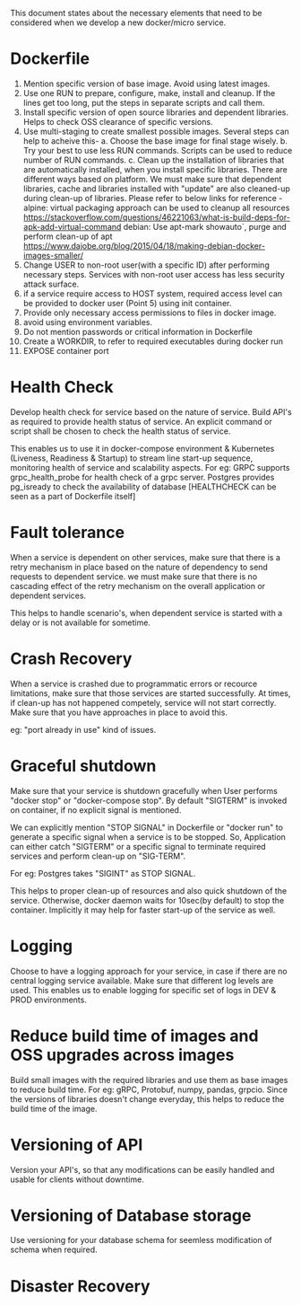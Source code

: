 This document states about the necessary elements that need to be considered when we develop a new docker/micro service.

# Dockerfile
  1. Mention specific version of base image. Avoid using latest images.
  2. Use one RUN to prepare, configure, make, install and cleanup. If the lines get too long, put the steps in separate scripts and call them.
  3. Install specific version of open source libraries and dependent libraries. Helps to check OSS clearance of specific versions.
  4. Use multi-staging to create smallest possible images. Several steps can help to acheive this-
    a. Choose the base image for final stage wisely.
    b. Try your best to use less RUN commands. Scripts can be used to reduce number of RUN commands.
    c. Clean up the installation of libraries that are automatically installed, when you install specific libraries. There are different ways based on platform. 
        We must make sure that dependent libraries, cache and libraries installed with "update" are also cleaned-up during clean-up of libraries.
        Please refer to below links for reference -
          alpine: virtual packaging approach can be used to cleanup all resources
            https://stackoverflow.com/questions/46221063/what-is-build-deps-for-apk-add-virtual-command
        debian: Use apt-mark showauto`, purge and perform clean-up of apt
            https://www.dajobe.org/blog/2015/04/18/making-debian-docker-images-smaller/ 
  5. Change USER to non-root user(with a specific ID) after performing necessary steps. Services with non-root user access has less security attack surface.
  6. if a service require access to HOST system, required access level can be provided to docker user (Point 5) using init container.
  7. Provide only necessary access permissions to files in docker image.
  8. avoid using environment variables. 
  9. Do not mention passwords or critical  information in Dockerfile
  10. Create a WORKDIR, to refer to required executables during docker run
  11. EXPOSE container port

# Health Check
  Develop health check for service based on the nature of service. Build API's as required to provide health status of service.
  An explicit command or script shall be chosen to check the health status of service.
  
  This enables us to use it in docker-compose environment & Kubernetes (Liveness, Readiness & Startup) to stream line start-up sequence, monitoring health of service and scalability aspects.
  For eg: GRPC supports grpc_health_probe for health check of a grpc server.
          Postgres provides pg_isready to check the availability of database [HEALTHCHECK can be seen as a part of Dockerfile itself]

# Fault tolerance
  When a service is dependent on other services, make sure that there is a retry mechanism in place based on the nature of dependency to send requests to dependent service.
  we must make sure that there is no cascading effect of the retry mechanism on the overall application or dependent services.
  
  This helps to handle scenario's, when dependent service is started with a delay or is not available for sometime.
  
# Crash Recovery
  When a service is crashed due to programmatic errors or recource limitations, make sure that those services are started successfully.
  At times, if clean-up has not happened competely, service will not start correctly. Make sure that you have approaches in place to avoid this.

  eg: "port already in use" kind of issues.

# Graceful shutdown
  Make sure that your service is shutdown gracefully when User performs "docker stop" or "docker-compose stop". 
  By default "SIGTERM" is invoked on container, if no explicit signal is mentioned.

  We can explicitly mention "STOP SIGNAL" in Dockerfile or "docker run" to generate a specific signal when a service is to be stopped.
  So, Application can either catch "SIGTERM" or a specific signal to terminate required services and perform clean-up on "SIG-TERM".
  
  For eg: Postgres takes "SIGINT" as STOP SIGNAL.
  
  This helps to proper clean-up of resources and also quick shutdown of the service. Otherwise, docker daemon waits for 10sec(by default) to stop the container.
  Implicitly it may help for faster start-up of the service as well.
  
# Logging
  Choose to have a logging approach for your service, in case if there are no central logging service available.
  Make sure that different log levels are used. This enables us to enable logging for specific set of logs in DEV & PROD environments.
  
# Reduce build time of images and OSS upgrades across images
  Build small images with the required libraries and use them as base images to reduce build time. For eg: gRPC, Protobuf, numpy, pandas, grpcio.
  Since the versions of libraries doesn't change everyday, this helps to reduce the build time of the image.

# Versioning of API
  Version your API's, so that any modifications can be easily handled and usable for clients without downtime.
  
# Versioning of Database storage
  Use versioning for your database schema for seemless modification of schema when required.
  
# Disaster Recovery

